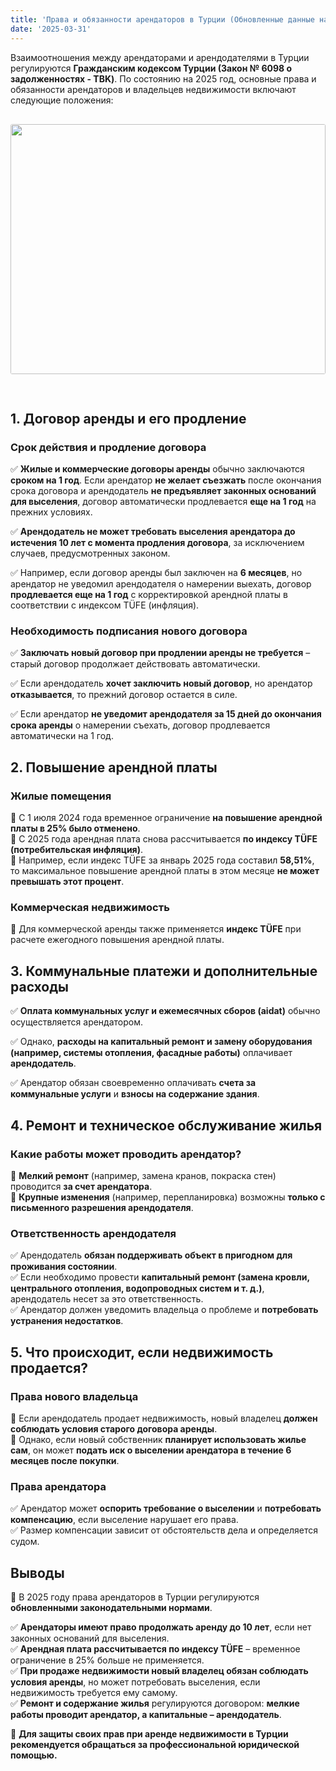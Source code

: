 ```yaml
---
title: 'Права и обязанности арендаторов в Турции (Обновленные данные на 2025 год)'
date: '2025-03-31'
---
```


Взаимоотношения между арендаторами и арендодателями в Турции регулируются **Гражданским кодексом Турции (Закон № 6098 о задолженностях - TBK)**. По состоянию на 2025 год, основные права и обязанности арендаторов и владельцев недвижимости включают следующие положения:
<img src="https://karayaka.ru/images/article6.jpg" width=100% height="400" style="object-fit: cover; border-radius: 3px; margin: 30px auto;" />

## 1. Договор аренды и его продление

### Срок действия и продление договора

✅ **Жилые и коммерческие договоры аренды** обычно заключаются **сроком на 1 год**. Если арендатор **не желает съезжать** после окончания срока договора и арендодатель **не предъявляет законных оснований для выселения**, договор автоматически продлевается **еще на 1 год** на прежних условиях.

✅ **Арендодатель не может требовать выселения арендатора до истечения 10 лет с момента продления договора**, за исключением случаев, предусмотренных законом.

✅ Например, если договор аренды был заключен на **6 месяцев**, но арендатор не уведомил арендодателя о намерении выехать, договор **продлевается еще на 1 год** с корректировкой арендной платы в соответствии с индексом TÜFE (инфляция).

### Необходимость подписания нового договора

✅ **Заключать новый договор при продлении аренды не требуется** – старый договор продолжает действовать автоматически.

✅ Если арендодатель **хочет заключить новый договор**, но арендатор **отказывается**, то прежний договор остается в силе.

✅ Если арендатор **не уведомит арендодателя за 15 дней до окончания срока аренды** о намерении съехать, договор продлевается автоматически на 1 год.

## 2. Повышение арендной платы

### Жилые помещения

📌 С 1 июля 2024 года временное ограничение **на повышение арендной платы в 25% было отменено**.  
📌 С 2025 года арендная плата снова рассчитывается **по индексу TÜFE (потребительская инфляция)**.  
📌 Например, если индекс TÜFE за январь 2025 года составил **58,51%**, то максимальное повышение арендной платы в этом месяце **не может превышать этот процент**.

### Коммерческая недвижимость

📌 Для коммерческой аренды также применяется **индекс TÜFE** при расчете ежегодного повышения арендной платы.

## 3. Коммунальные платежи и дополнительные расходы

✅ **Оплата коммунальных услуг и ежемесячных сборов (aidat)** обычно осуществляется арендатором.

✅ Однако, **расходы на капитальный ремонт и замену оборудования (например, системы отопления, фасадные работы)** оплачивает **арендодатель**.

✅ Арендатор обязан своевременно оплачивать **счета за коммунальные услуги** и **взносы на содержание здания**.

## 4. Ремонт и техническое обслуживание жилья

### Какие работы может проводить арендатор?

🔹 **Мелкий ремонт** (например, замена кранов, покраска стен) проводится **за счет арендатора**.  
🔹 **Крупные изменения** (например, перепланировка) возможны **только с письменного разрешения арендодателя**.

### Ответственность арендодателя

✅ Арендодатель **обязан поддерживать объект в пригодном для проживания состоянии**.  
✅ Если необходимо провести **капитальный ремонт (замена кровли, центрального отопления, водопроводных систем и т. д.)**, арендодатель несет за это ответственность.  
✅ Арендатор должен уведомить владельца о проблеме и **потребовать устранения недостатков**.

## 5. Что происходит, если недвижимость продается?

### Права нового владельца

🔹 Если арендодатель продает недвижимость, новый владелец **должен соблюдать условия старого договора аренды**.  
🔹 Однако, если новый собственник **планирует использовать жилье сам**, он может **подать иск о выселении арендатора в течение 6 месяцев после покупки**.

### Права арендатора

✅ Арендатор может **оспорить требование о выселении** и **потребовать компенсацию**, если выселение нарушает его права.  
✅ Размер компенсации зависит от обстоятельств дела и определяется судом.

## Выводы

📌 В 2025 году права арендаторов в Турции регулируются **обновленными законодательными нормами**.

✅ **Арендаторы имеют право продолжать аренду до 10 лет**, если нет законных оснований для выселения.  
✅ **Арендная плата рассчитывается по индексу TÜFE** – временное ограничение в 25% больше не применяется.  
✅ **При продаже недвижимости новый владелец обязан соблюдать условия аренды**, но может потребовать выселения, если недвижимость требуется ему самому.  
✅ **Ремонт и содержание жилья** регулируются договором: **мелкие работы проводит арендатор, а капитальные – арендодатель**.

📌 **Для защиты своих прав при аренде недвижимости в Турции рекомендуется обращаться за профессиональной юридической помощью.**
